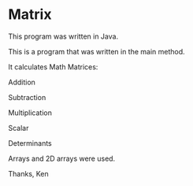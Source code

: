 # Matrix

This program was written in Java.

This is a program that was written in the main method.

It calculates Math Matrices:

Addition

Subtraction

Multiplication

Scalar

Determinants

Arrays and 2D arrays were used.

Thanks,
Ken
